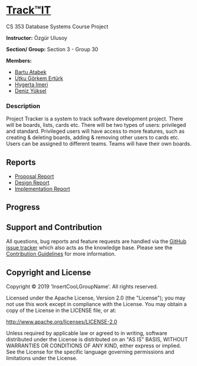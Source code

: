 # [Track:tm:IT](http://track-it.cf/)

CS 353 Database Systems Course Project

**Instructor:**  Özgür Ulusoy

**Section/ Group:** Section 3 - Group 30 

**Members:**
-   [Bartu Atabek](https://github.com/bartuatabek)
-   [Utku Görkem Ertürk](https://github.com/utgoer)
-   [Hygerta Imeri](https://github.com/hygertai)
-   [Deniz Yüksel](https://github.com/denizyuksel)

### Description
Project Tracker is a system to track software development project. There will be boards, lists, cards etc. There will be two types of users: privileged and standard. Privileged users will have access to more features, such as creating & deleting boards, adding & removing other users to cards etc. Users can be assigned to different teams. Teams will have their own boards.


## Reports
 - [Proposal Report](https://github.com/utgoer/Katamino/blob/master/doc/2F.Analysis.Iteration1.2018.10.21.pdf)
 - [Design Report](https://github.com/utgoer/Katamino/blob/master/doc/2F.Design.Iteration1.2018.11.08.pdf)
 - [Implementation Report]()

## Progress

## Support and Contribution
All questions, bug reports and feature requests are handled via the [GitHub issue tracker](#) which also acts as the knowledge base. Please see the [Contribution Guidelines](#) for more information.

## Copyright and License

Copyright © 2019 'InsertCooLGroupName'. All rights reserved.

Licensed under the Apache License, Version 2.0 (the "License"); you may not use this work except in
compliance with the License. You may obtain a copy of the License in the LICENSE file, or at:

http://www.apache.org/licenses/LICENSE-2.0

Unless required by applicable law or agreed to in writing, software distributed under the License is
distributed on an "AS IS" BASIS, WITHOUT WARRANTIES OR CONDITIONS OF ANY KIND, either express or implied.
See the License for the specific language governing permissions and limitations under the License.

